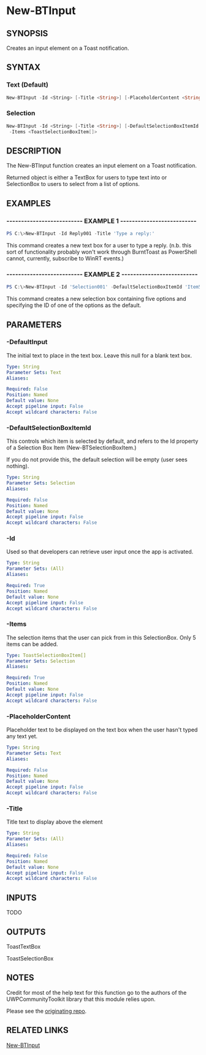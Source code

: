 # New-BTInput

## SYNOPSIS

Creates an input element on a Toast notification.

## SYNTAX

### Text (Default)

```powershell
New-BTInput -Id <String> [-Title <String>] [-PlaceholderContent <String>] [-DefaultInput <String>]
```

### Selection

```powershell
New-BTInput -Id <String> [-Title <String>] [-DefaultSelectionBoxItemId <String>]
 -Items <ToastSelectionBoxItem[]>
```

## DESCRIPTION

The New-BTInput function creates an input element on a Toast notification.

Returned object is either a TextBox for users to type text into or SelectionBox to users to select from a list of options.

## EXAMPLES

### -------------------------- EXAMPLE 1 --------------------------

```powershell
PS C:\>New-BTInput -Id Reply001 -Title 'Type a reply:'
```

This command creates a new text box for a user to type a reply. (n.b. this sort of functionality probably won't work through BurntToast as PowerShell cannot, currently, subscribe to WinRT events.)

### -------------------------- EXAMPLE 2 --------------------------

```powershell
PS C:\>New-BTInput -Id 'Selection001' -DefaultSelectionBoxItemId 'Item5' -Items $Select1, $Select2, $Select3, $Select4, $Select5
```

This command creates a new selection box containing five options and specifying the ID of one of the options as the default.

## PARAMETERS

### -DefaultInput

The initial text to place in the text box. Leave this null for a blank text box.

```yaml
Type: String
Parameter Sets: Text
Aliases:

Required: False
Position: Named
Default value: None
Accept pipeline input: False
Accept wildcard characters: False
```

### -DefaultSelectionBoxItemId

This controls which item is selected by default, and refers to the Id property of a Selection Box Item (New-BTSelectionBoxItem.)

If you do not provide this, the default selection will be empty (user sees nothing).

```yaml
Type: String
Parameter Sets: Selection
Aliases:

Required: False
Position: Named
Default value: None
Accept pipeline input: False
Accept wildcard characters: False
```

### -Id

Used so that developers can retrieve user input once the app is activated.

```yaml
Type: String
Parameter Sets: (All)
Aliases:

Required: True
Position: Named
Default value: None
Accept pipeline input: False
Accept wildcard characters: False
```

### -Items

The selection items that the user can pick from in this SelectionBox. Only 5 items can be added.

```yaml
Type: ToastSelectionBoxItem[]
Parameter Sets: Selection
Aliases:

Required: True
Position: Named
Default value: None
Accept pipeline input: False
Accept wildcard characters: False
```

### -PlaceholderContent

Placeholder text to be displayed on the text box when the user hasn't typed any text yet.

```yaml
Type: String
Parameter Sets: Text
Aliases:

Required: False
Position: Named
Default value: None
Accept pipeline input: False
Accept wildcard characters: False
```

### -Title

Title text to display above the element

```yaml
Type: String
Parameter Sets: (All)
Aliases:

Required: False
Position: Named
Default value: None
Accept pipeline input: False
Accept wildcard characters: False
```

## INPUTS

TODO

## OUTPUTS

ToastTextBox

ToastSelectionBox

## NOTES

Credit for most of the help text for this function go to the authors of the UWPCommunityToolkit library that this module relies upon.

Please see the [originating repo](https://github.com/Microsoft/UWPCommunityToolkit).

## RELATED LINKS

[New-BTInput](https://github.com/Windos/BurntToast/blob/main/Help/New-BTInput.md)

